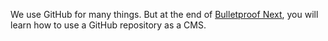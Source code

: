 We use GitHub for many things. But at the end of [Bulletproof Next](https://getstarted.sh/bulletproof-next), you will learn how to use a GitHub repository as a CMS.
